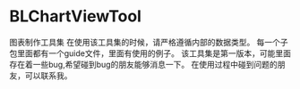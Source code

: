 # BLChartViewTool
图表制作工具集
在使用该工具集的时候，请严格遵循内部的数据类型。
每一个子包里面都有一个guide文件，里面有使用的例子。
该工具集是第一版本，可能里面存在着一些bug,希望碰到bug的朋友能够消息一下。
在使用过程中碰到问题的朋友，可以联系我。

